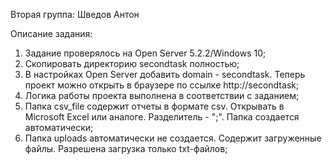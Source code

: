 Вторая группа: Шведов Антон

Описание задания:
 1. Задание проверялось на Open Server 5.2.2/Windows 10;
 2. Скопировать директорию secondtask полностью;
 3. В настройках Open Server добавить domain - secondtask. Теперь проект можно открыть в браузере по ссылке http://secondtask;
 4. Логика работы проекта выполнена в соответствии с заданием;
 5. Папка csv_file содержит отчеты в формате csv. Открывать в Microsoft Excel или аналоге. Разделитель - ";". Папка создается автоматически;
 6. Папка uploads автоматически не создается. Содержит загруженные файлы. Разрешена загрузка только txt-файлов;
